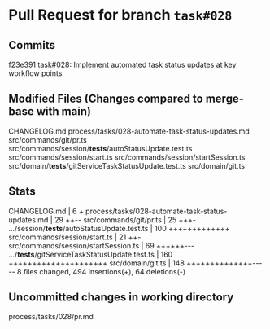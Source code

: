 # Pull Request for branch `task#028`

## Commits
f23e391 task#028: Implement automated task status updates at key workflow points


## Modified Files (Changes compared to merge-base with main)
CHANGELOG.md
process/tasks/028-automate-task-status-updates.md
src/commands/git/pr.ts
src/commands/session/__tests__/autoStatusUpdate.test.ts
src/commands/session/start.ts
src/commands/session/startSession.ts
src/domain/__tests__/gitServiceTaskStatusUpdate.test.ts
src/domain/git.ts


## Stats
CHANGELOG.md                                       |   6 +
 process/tasks/028-automate-task-status-updates.md  |  29 ++--
 src/commands/git/pr.ts                             |  25 +++-
 .../session/__tests__/autoStatusUpdate.test.ts     | 100 +++++++++++++
 src/commands/session/start.ts                      |  21 ++-
 src/commands/session/startSession.ts               |  69 ++++++---
 .../__tests__/gitServiceTaskStatusUpdate.test.ts   | 160 +++++++++++++++++++++
 src/domain/git.ts                                  | 148 ++++++++++++++-----
 8 files changed, 494 insertions(+), 64 deletions(-)
## Uncommitted changes in working directory
process/tasks/028/pr.md


